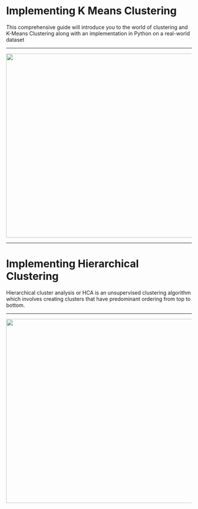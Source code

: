 # Implementing K Means Clustering

This comprehensive guide will introduce you to the world of clustering and K-Means Clustering along with an implementation in Python on a real-world dataset

--------------------------------------------------------------------------------------------------------------------
<img target="_blank" src="https://user-images.githubusercontent.com/32620288/143911226-2fe976f9-dd48-4c01-a1ff-4de1df0af294.png" width=1000; height=500>

-----------------------------------------------------------
# Implementing Hierarchical Clustering

Hierarchical cluster analysis or HCA is an unsupervised clustering algorithm which involves creating clusters that have predominant ordering from top to bottom.

------------------------------------------------------

<img target="_blank" src="https://user-images.githubusercontent.com/32620288/143911452-7124abfa-a635-4722-8a61-a9ee08ce65f5.png" width=1000; height=500>
